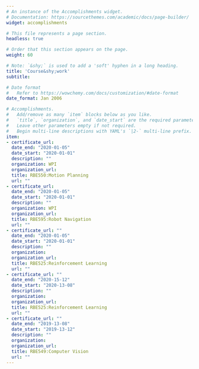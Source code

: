 ```yaml
---
# An instance of the Accomplishments widget.
# Documentation: https://sourcethemes.com/academic/docs/page-builder/
widget: accomplishments

# This file represents a page section.
headless: true

# Order that this section appears on the page.
weight: 60

# Note: `&shy;` is used to add a 'soft' hyphen in a long heading.
title: 'Course&shy;work'
subtitle:

# Date format
#   Refer to https://wowchemy.com/docs/customization/#date-format
date_format: Jan 2006

# Accomplishments.
#   Add/remove as many `item` blocks below as you like.
#   `title`, `organization`, and `date_start` are the required parameters.
#   Leave other parameters empty if not required.
#   Begin multi-line descriptions with YAML's `|2-` multi-line prefix.
item:
- certificate_url: 
  date_end: "2020-01-05"
  date_start: "2020-01-01"
  description: ""
  organization: WPI
  organization_url: 
  title: RBE550:Motion Planning
  url: ""
- certificate_url: 
  date_end: "2020-01-05"
  date_start: "2020-01-01"
  description: ""
  organization: WPI
  organization_url: 
  title: RBE595:Robot Navigation
  url: ""
- certificate_url: ""
  date_end: "2020-01-05"
  date_start: "2020-01-01"
  description: ""
  organization: 
  organization_url: 
  title: RBE525:Reinforcement Learning
  url: ""
- certificate_url: ""
  date_end: "2020-15-12"
  date_start: "2020-13-08"
  description: ""
  organization: 
  organization_url: 
  title: RBE525:Reinforcement Learning
  url: ""
- certificate_url: ""
  date_end: "2019-13-08"
  date_start: "2019-13-12"
  description: ""
  organization: 
  organization_url: 
  title: RBE549:Computer Vision
  url: ""
---
```

